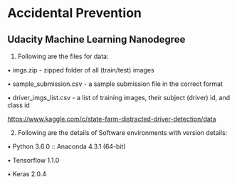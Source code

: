 # Accidental Prevention
## Udacity Machine Learning Nanodegree
1.	Following are the files for data:

•	imgs.zip - zipped folder of all (train/test) images

•	sample_submission.csv - a sample submission file in the correct format

•	driver_imgs_list.csv - a list of training images, their subject (driver) id, and class id

https://www.kaggle.com/c/state-farm-distracted-driver-detection/data

2.	Following are the details of Software environments with version details:

•	Python 3.6.0 :: Anaconda 4.3.1 (64-bit)

•	Tensorflow 1.1.0

•	Keras 2.0.4
